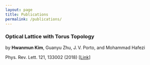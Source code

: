 ```yaml
---
layout: page
title: Publications
permalink: /publications/
---
```


### Optical Lattice with Torus Topology
by __Hwanmun Kim__, Guanyu Zhu, J. V. Porto, and Mohammad Hafezi 

Phys. Rev. Lett. 121, 133002 (2018) [[Link]](https://journals.aps.org/prl/abstract/10.1103/PhysRevLett.121.133002)
